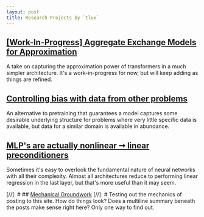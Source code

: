 ```yaml
---
layout: post
title: Research Projects by `tlux`
---
```



## [[Work-In-Progress] Aggregate Exchange Models for Approximation](https://tchlux.github.io/research/2022-02_aggregate-exchange-model/)

A take on capturing the approximation power of transformers in a much simpler architecture. It's a work-in-progress for now, but will keep adding as things are refined.


## [Controlling bias with data from other problems](https://tchlux.github.io/research/2022-02_smoothing-with-artificial-data/)

An alternative to pretraining that guarantees a model captures some desirable underlying structure for problems where very little specific data is available, but data for a similar domain is available in abundance.


## [MLP's are actually nonlinear ➞ linear preconditioners](https://tchlux.github.io/research/2021-10_mlp_nonlinear_linear_preconditioner/)

Sometimes it's easy to overlook the fundamental nature of neural networks with all their complexity. Almost all architectures reduce to performing linear regression in the last layer, but that's more useful than it may seem.


[//]: # ## [Mechanical Groundwork](https://tchlux.github.io/research/2022-02_getting_started/)
[//]: # Testing out the mechanics of posting to this site. How do things look? Does a multiline summary beneath the posts make sense right here? Only one way to find out.
